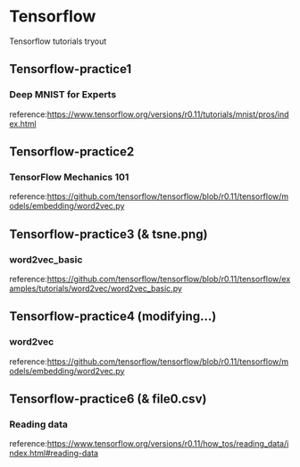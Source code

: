 # Tensorflow
Tensorflow tutorials tryout
## Tensorflow-practice1
### Deep MNIST for Experts
reference:https://www.tensorflow.org/versions/r0.11/tutorials/mnist/pros/index.html
## Tensorflow-practice2
### TensorFlow Mechanics 101
reference:https://github.com/tensorflow/tensorflow/blob/r0.11/tensorflow/models/embedding/word2vec.py
## Tensorflow-practice3 (& tsne.png)
### word2vec_basic
reference:https://github.com/tensorflow/tensorflow/blob/r0.11/tensorflow/examples/tutorials/word2vec/word2vec_basic.py
## Tensorflow-practice4 (modifying...)
### word2vec
reference:https://github.com/tensorflow/tensorflow/blob/r0.11/tensorflow/models/embedding/word2vec.py
## Tensorflow-practice6 (& file0.csv)
### Reading data
reference:https://www.tensorflow.org/versions/r0.11/how_tos/reading_data/index.html#reading-data
